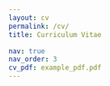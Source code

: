 ```yaml
---
layout: cv
permalink: /cv/
title: Curriculum Vitae

nav: true
nav_order: 3
cv_pdf: example_pdf.pdf
---
```

